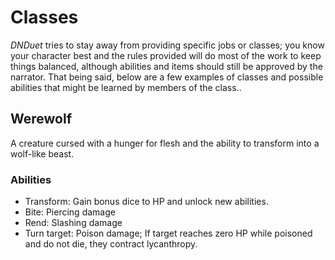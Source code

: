# Classes
_DNDuet_ tries to stay away from providing specific jobs or classes; you know your character best and the rules provided will do most of the work to keep things balanced, although abilities and items should still be approved by the narrator. That being said, below are a few examples of classes and possible abilities that might be learned by members of the class..

## Werewolf
A creature cursed with a hunger for flesh and the ability to transform into a wolf-like beast.

### Abilities
- Transform: Gain bonus dice to HP and unlock new abilities.
- Bite: Piercing damage
- Rend: Slashing damage
- Turn target: Poison damage; If target reaches zero HP while poisoned and do not die, they contract lycanthropy.
